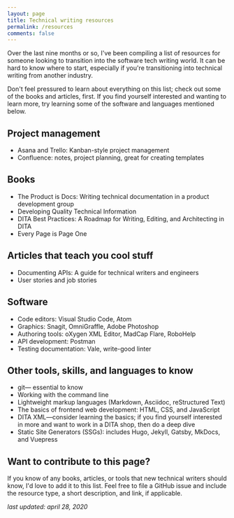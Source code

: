 ```yaml
---
layout: page
title: Technical writing resources
permalink: /resources
comments: false
---
```

Over the last nine months or so, I've been compiling a list of resources for someone looking to transition into the software tech writing world. It can be hard to know where to start, especially if you're transitioning into technical writing from another industry.

Don't feel pressured to learn about everything on this list; check out some of the books and articles, first. If you find yourself interested and wanting to learn more, try learning some of the software and languages mentioned below.

## Project management

* Asana and Trello: Kanban-style project management
* Confluence: notes, project planning, great for creating templates

## Books

* The Product is Docs: Writing technical documentation in a product development group
* Developing Quality Technical Information
* DITA Best Practices: A Roadmap for Writing, Editing, and Architecting in DITA
* Every Page is Page One

## Articles that teach you cool stuff

* Documenting APIs: A guide for technical writers and engineers
* User stories and job stories

## Software

* Code editors: Visual Studio Code, Atom
* Graphics: Snagit, OmniGraffle, Adobe Photoshop
* Authoring tools: oXygen XML Editor, MadCap Flare, RoboHelp
* API development: Postman
* Testing documentation: Vale, write-good linter

## Other tools, skills, and languages to know

* git— essential to know
* Working with the command line
* Lightweight markup languages (Markdown, Asciidoc, reStructured Text)
* The basics of frontend web development: HTML, CSS, and JavaScript
* DITA XML—consider learning the basics; if you find yourself interested in more and want to work in a DITA shop, then do a deep dive
* Static Site Generators (SSGs): includes Hugo, Jekyll, Gatsby, MkDocs, and Vuepress

## Want to contribute to this page?

If you know of any books, articles, or tools that new technical writers should know, I'd love to add it to this list. Feel free to file a GitHub issue and include the resource type, a short description, and link, if applicable.

*last updated: april 28, 2020*
